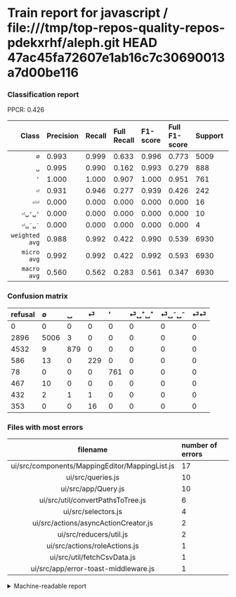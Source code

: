 # Train report for javascript / file:///tmp/top-repos-quality-repos-pdekxrhf/aleph.git HEAD 47ac45fa72607e1ab16c7c30690013a7d00be116

### Classification report

PPCR: 0.426

| Class | Precision | Recall | Full Recall | F1-score | Full F1-score | Support | Full Support | PPCR |
|------:|:----------|:-------|:------------|:---------|:---------|:--------|:-------------|:-----|
| `∅` | 0.993| 0.999| 0.633| 0.996| 0.773| 5009| 7905| 0.634 |
| `␣` | 0.995| 0.990| 0.162| 0.993| 0.279| 888| 5420| 0.164 |
| `'` | 1.000| 1.000| 0.907| 1.000| 0.951| 761| 839| 0.907 |
| `⏎` | 0.931| 0.946| 0.277| 0.939| 0.426| 242| 828| 0.292 |
| `⏎⏎` | 0.000| 0.000| 0.000| 0.000| 0.000| 16| 369| 0.043 |
| `⏎␣⁺␣⁺` | 0.000| 0.000| 0.000| 0.000| 0.000| 10| 477| 0.021 |
| `⏎␣⁻␣⁻` | 0.000| 0.000| 0.000| 0.000| 0.000| 4| 436| 0.009 |
| `weighted avg` | 0.988| 0.992| 0.422| 0.990| 0.539| 6930| 16274| 0.426 |
| `micro avg` | 0.992| 0.992| 0.422| 0.992| 0.593| 6930| 16274| 0.426 |
| `macro avg` | 0.560| 0.562| 0.283| 0.561| 0.347| 6930| 16274| 0.426 |

### Confusion matrix

|refusal|  ∅| ␣| ⏎| '| ⏎␣⁺␣⁺| ⏎␣⁻␣⁻| ⏎⏎| 
|:---|:---|:---|:---|:---|:---|:---|:---|
|0 |0 |0 |0 |0 |0 |0 |0 |
|2896 |5006 |3 |0 |0 |0 |0 |0 |
|4532 |9 |879 |0 |0 |0 |0 |0 |
|586 |13 |0 |229 |0 |0 |0 |0 |
|78 |0 |0 |0 |761 |0 |0 |0 |
|467 |10 |0 |0 |0 |0 |0 |0 |
|432 |2 |1 |1 |0 |0 |0 |0 |
|353 |0 |0 |16 |0 |0 |0 |0 |

### Files with most errors

| filename | number of errors|
|:----:|:-----|
| ui/src/components/MappingEditor/MappingList.js | 17 |
| ui/src/queries.js | 10 |
| ui/src/app/Query.js | 10 |
| ui/src/util/convertPathsToTree.js | 6 |
| ui/src/selectors.js | 4 |
| ui/src/actions/asyncActionCreator.js | 2 |
| ui/src/reducers/util.js | 2 |
| ui/src/actions/roleActions.js | 1 |
| ui/src/util/fetchCsvData.js | 1 |
| ui/src/app/error-toast-middleware.js | 1 |

<details>
    <summary>Machine-readable report</summary>
```json
{
  "cl_report": {"\u0027": {"f1-score": 1.0, "precision": 1.0, "recall": 1.0, "support": 761}, "macro avg": {"f1-score": 0.5610717351655369, "precision": 0.559945466553147, "recall": 0.5622209906656993, "support": 6930}, "micro avg": {"f1-score": 0.9920634920634921, "precision": 0.9920634920634921, "recall": 0.9920634920634921, "support": 6930}, "weighted avg": {"f1-score": 0.989922318897681, "precision": 0.9878012842268007, "recall": 0.9920634920634921, "support": 6930}, "\u2205": {"f1-score": 0.9963180415961789, "precision": 0.9932539682539683, "recall": 0.999401078059493, "support": 5009}, "\u23ce": {"f1-score": 0.9385245901639343, "precision": 0.9308943089430894, "recall": 0.9462809917355371, "support": 242}, "\u23ce\u23ce": {"f1-score": 0.0, "precision": 0.0, "recall": 0.0, "support": 16}, "\u23ce\u2423\u207a\u2423\u207a": {"f1-score": 0.0, "precision": 0.0, "recall": 0.0, "support": 10}, "\u23ce\u2423\u207b\u2423\u207b": {"f1-score": 0.0, "precision": 0.0, "recall": 0.0, "support": 4}, "\u2423": {"f1-score": 0.9926595143986449, "precision": 0.9954699886749717, "recall": 0.9898648648648649, "support": 888}},
  "cl_report_full": {"\u0027": {"f1-score": 0.95125, "precision": 1.0, "recall": 0.9070321811680572, "support": 839}, "macro avg": {"f1-score": 0.34714771981028375, "precision": 0.559945466553147, "recall": 0.28272134763927037, "support": 16274}, "micro avg": {"f1-score": 0.5925702465092225, "precision": 0.9920634920634921, "recall": 0.42245299250337964, "support": 16274}, "weighted avg": {"f1-score": 0.539316992998993, "precision": 0.9129224803656657, "recall": 0.42245299250337964, "support": 16274}, "\u2205": {"f1-score": 0.7734260332174585, "precision": 0.9932539682539683, "recall": 0.633270082226439, "support": 7905}, "\u23ce": {"f1-score": 0.4264432029795158, "precision": 0.9308943089430894, "recall": 0.27657004830917875, "support": 828}, "\u23ce\u23ce": {"f1-score": 0.0, "precision": 0.0, "recall": 0.0, "support": 369}, "\u23ce\u2423\u207a\u2423\u207a": {"f1-score": 0.0, "precision": 0.0, "recall": 0.0, "support": 477}, "\u23ce\u2423\u207b\u2423\u207b": {"f1-score": 0.0, "precision": 0.0, "recall": 0.0, "support": 436}, "\u2423": {"f1-score": 0.2789148024750119, "precision": 0.9954699886749717, "recall": 0.1621771217712177, "support": 5420}},
  "ppcr": 0.42583261644340664
}
```
</details>
